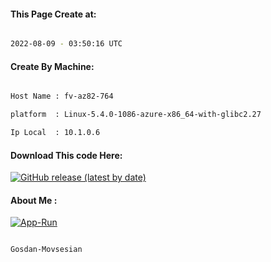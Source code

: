 
   
#### This Page Create at:

```bash

2022-08-09 - 03:50:16 UTC

```

#### Create By Machine:

```bash

Host Name : fv-az82-764

platform  : Linux-5.4.0-1086-azure-x86_64-with-glibc2.27

Ip Local  : 10.1.0.6

```
#### Download This code Here:

[![GitHub release (latest by date)](https://img.shields.io/github/v/release/Gosdan-Movsesian/Gosdan?style=for-the-badge&label=Download)](https://github.com/Gosdan-Movsesian/Gosdan/releases) 

</p> 

#### About Me :

[![App-Run](https://github.com/Gosdan-Movsesian/Gosdan/actions/workflows/App-Run.yml/badge.svg)](https://github.com/Gosdan-Movsesian/Gosdan/actions/workflows/App-Run.yml)

```bash

Gosdan-Movsesian

```

